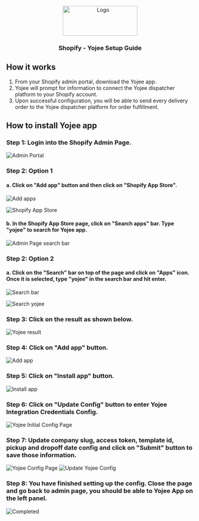 <div id="top"></div>
<!-- PROJECT LOGO -->
<br />
<div align="center">
  <a href="https://yojee.com/">
    <img src="https://yojee.com/wp-content/uploads/2021/11/Logo-1.png" alt="Logo" width="200" height="80">
  </a>
<h3 align="center">Shopify - Yojee Setup Guide</h3>
</div>

<!-- PLUGIN OVERVIEW -->

## How it works

1. From your Shopify admin portal, download the Yojee app.
2. Yojee will prompt for information to connect the Yojee dispatcher platform to your Shopify account.
3. Upon successful configuration, you will be able to send every delivery order to the Yojee dispatcher platform for order fulfillment.

## How to install Yojee app

### Step 1: Login into the Shopify Admin Page.

![Admin Portal](../../assets/images/shopify/main-page.png)

### Step 2: Option 1

#### a. Click on "Add app" button and then click on "Shopify App Store".

![Add apps](../../assets/images/shopify/add-app-button.png)

![Shopify App Store](../../assets/images/shopify/shopify-app-store-btn.png)

#### b. In the Shopify App Store page, click on "Search apps" bar. Type "yojee" to search for Yojee app.

![Admin Page search bar](../../assets/images/shopify/search-bar.png)

### Step 2: Option 2

#### a. Click on the "Search" bar on top of the page and click on "Apps" icon. Once it is selected, type "yojee" in the search bar and hit enter.

![Search bar](../../assets/images/shopify/search-app-bar.png)

![Search yojee](../../assets/images/shopify/search-app-bar-yojee.png)

### Step 3: Click on the result as shown below.

![Yojee result](../../assets/images/shopify/search-yojee-app.png)

### Step 4: Click on "Add app" button.

![Add app](../../assets/images/shopify/add-yojee-app.png)

### Step 5: Click on "Install app" button.

![Install app](../../assets/images/shopify/install-app-btn.png)

### Step 6: Click on "Update Config" button to enter Yojee Integration Credentials Config.

![Yojee Initial Config Page](../../assets/images/shopify/app-config-setting.png)

### Step 7: Update company slug, access token, template id, pickup and dropoff date config and click on "Submit" button to save those information.

![Yojee Config Page](../../assets/images/shopify/update-setting.png)
![Update Yojee Config](../../assets/images/shopify/save-setting-success.png)

### Step 8: You have finished setting up the config. Close the page and go back to admin page, you should be able to Yojee App on the left panel.

![Completed](../../assets/images/shopify/finished.png)
